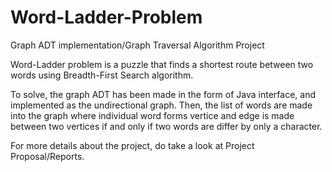 # Word-Ladder-Problem


Graph ADT implementation/Graph Traversal Algorithm Project

Word-Ladder problem is a puzzle that finds a shortest route between two words using Breadth-First Search algorithm.

To solve, the graph ADT has been made in the form of Java interface, and implemented as the undirectional graph. Then, the list of words are made into the graph where individual word forms vertice and edge is made between two vertices if and only if two words are differ by only a character.

For more details about the project, do take a look at Project Proposal/Reports.
